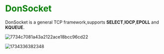 <h1 style="color: green;">DonSocket</h1>

DonSocket is a general TCP framework,supports <b>SELECT</b>,<b>IOCP</b>,<b>EPOLL</b> and <b>KQUEUE</b>.

![7734c7081a43a2122ace18bcc96cd22](https://github.com/user-attachments/assets/78efd398-0626-44a6-8a7b-f3beb0ae363d)

![1734336382348](https://github.com/user-attachments/assets/8bbf963e-6ffd-48b0-9e77-a1d2d1cfb5b9)
